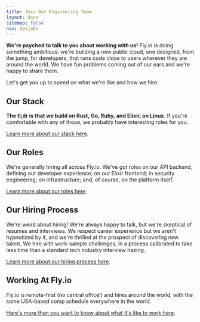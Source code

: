 ```yaml
---
title: Join Our Engineering Team
layout: docs
sitemap: false
nav: devjobs
---
```


**We're psyched to talk to you about working with us!** Fly.io is doing
something ambitious: we're building a new public cloud, one designed,
from the jump, for developers, that runs code close to users wherever
they are around the world. We have fun problems coming out of our ears
and we're happy to share them. 

Let's get you up to speed on what we're like and how we hire.

## Our Stack

**The tl;dr is that we build on Rust, Go, Ruby, and Elixir, on Linux.** If
you're comfortable with any of those, we probably have interesting
roles for you.

[Learn more about our stack here](/docs/hiring/stack).

## Our Roles

We're generally hiring all across Fly.io. We've got roles on our API backend,
defining our developer experience; on our Elixir frontend; in security engineering;
on infrastructure; and, of course, on the platform itself.

[Learn more about our roles here](/docs/hiring/roles).

## Our Hiring Process

We're weird about hiring! We're always happy to talk, but we're skeptical of 
resumes and interviews. We respect career experience but we aren't hypnotized by it, 
and we're thrilled at the prospect of discovering new talent. We hire with 
work-sample challenges, in a process calibrated to take less time than a standard
tech industry interview hazing. 

[Learn more about our hiring process here](/docs/hiring/hiring).

## Working At Fly.io

Fly.io is remote-first (no central office!) and hires around the world, with the same USA-based
comp schedule everywhere in the world. 

[Here's more than you want to know about what it's like to work here](/docs/hiring/working).





